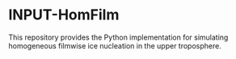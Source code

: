 # INPUT-HomFilm
This repository provides the Python implementation for simulating homogeneous filmwise ice nucleation in the upper troposphere. 
